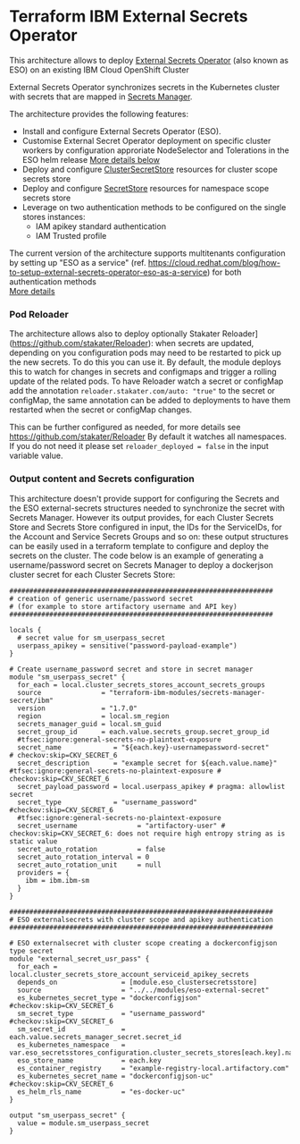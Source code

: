 # Terraform IBM External Secrets Operator

This architecture allows to deploy [External Secrets Operator](https://external-secrets.io/latest/) (also known as ESO) on an existing IBM Cloud OpenShift Cluster

External Secrets Operator synchronizes secrets in the Kubernetes cluster with secrets that are mapped in [Secrets Manager](https://cloud.ibm.com/docs/secrets-manager).

The architecture provides the following features:
- Install and configure External Secrets Operator (ESO).
- Customise External Secret Operator deployment on specific cluster workers by configuration approriate NodeSelector and Tolerations in the ESO helm release [More details below](#customise-eso-deployment-on-specific-cluster-nodes)
- Deploy and configure [ClusterSecretStore](https://external-secrets.io/latest/api/clustersecretstore/) resources for cluster scope secrets store
- Deploy and configure [SecretStore](https://external-secrets.io/latest/api/secretstore/) resources for namespace scope secrets store
- Leverage on two authentication methods to be configured on the single stores instances:
  - IAM apikey standard authentication
  - IAM Trusted profile

The current version of the architecture supports multitenants configuration by setting up "ESO as a service" (ref. https://cloud.redhat.com/blog/how-to-setup-external-secrets-operator-eso-as-a-service) for both authentication methods<br/>
[More details](https://github.com/terraform-ibm-modules/terraform-ibm-external-secrets-operator#example-of-multitenancy-configuration-example-in-namespaced-externalsecrets-stores)

### Pod Reloader

The architecture allows also to deploy optionally Stakater Reloader](https://github.com/stakater/Reloader): when secrets are updated, depending on you configuration pods may need to be restarted to pick up the new secrets. To do this you can use it.
By default, the module deploys this to watch for changes in secrets and configmaps and trigger a rolling update of the related pods.
To have Reloader watch a secret or configMap add the annotation `reloader.stakater.com/auto: "true"` to the secret or configMap, the same annotation can be added to deployments to have them restarted when the secret or configMap changes.

This can be further configured as needed, for more details see https://github.com/stakater/Reloader By default it watches all namespaces.
If you do not need it please set `reloader_deployed = false` in the input variable value.

### Output content and Secrets configuration

This architecture doesn't provide support for configuring the Secrets and the ESO external-secrets structures needed to synchronize the secret with Secrets Manager.
However its output provides, for each Cluster Secrets Store and Secrets Store configured in input, the IDs for the ServiceIDs, for the Account and Service Secrets Groups and so on: these output structures can be easily used in a terraform template to configure and deploy the secrets on the cluster.
The code below is an example of generating a username/password secret on Secrets Manager to deploy a dockerjson cluster secret for each Cluster Secrets Store:

```
##################################################################
# creation of generic username/password secret
# (for example to store artifactory username and API key)
##################################################################

locals {
  # secret value for sm_userpass_secret
  userpass_apikey = sensitive("password-payload-example")
}

# Create username_password secret and store in secret manager
module "sm_userpass_secret" {
  for_each = local.cluster_secrets_stores_account_secrets_groups
  source               = "terraform-ibm-modules/secrets-manager-secret/ibm"
  version              = "1.7.0"
  region               = local.sm_region
  secrets_manager_guid = local.sm_guid
  secret_group_id      = each.value.secrets_group.secret_group_id
  #tfsec:ignore:general-secrets-no-plaintext-exposure
  secret_name             = "${each.key}-usernamepassword-secret"              # checkov:skip=CKV_SECRET_6
  secret_description      = "example secret for ${each.value.name}" #tfsec:ignore:general-secrets-no-plaintext-exposure # checkov:skip=CKV_SECRET_6
  secret_payload_password = local.userpass_apikey # pragma: allowlist secret
  secret_type             = "username_password" #checkov:skip=CKV_SECRET_6
  #tfsec:ignore:general-secrets-no-plaintext-exposure
  secret_username               = "artifactory-user" # checkov:skip=CKV_SECRET_6: does not require high entropy string as is static value
  secret_auto_rotation          = false
  secret_auto_rotation_interval = 0
  secret_auto_rotation_unit     = null
  providers = {
    ibm = ibm.ibm-sm
  }
}

##################################################################
# ESO externalsecrets with cluster scope and apikey authentication
##################################################################

# ESO externalsecret with cluster scope creating a dockerconfigjson type secret
module "external_secret_usr_pass" {
  for_each = local.cluster_secrets_store_account_serviceid_apikey_secrets
  depends_on                = [module.eso_clustersecretsstore]
  source                    = "../../modules/eso-external-secret"
  es_kubernetes_secret_type = "dockerconfigjson"  #checkov:skip=CKV_SECRET_6
  sm_secret_type            = "username_password" #checkov:skip=CKV_SECRET_6
  sm_secret_id              = each.value.secrets_manager_secret.secret_id
  es_kubernetes_namespace   = var.eso_secretsstores_configuration.cluster_secrets_stores[each.key].namespace
  eso_store_name            = each.key
  es_container_registry     = "example-registry-local.artifactory.com"
  es_kubernetes_secret_name = "dockerconfigjson-uc" #checkov:skip=CKV_SECRET_6
  es_helm_rls_name          = "es-docker-uc"
}

output "sm_userpass_secret" {
  value = module.sm_userpass_secret
}
```
